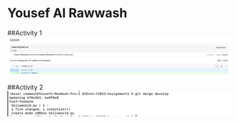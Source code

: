 # Yousef Al Rawwash

##Activity 1
![Alt text](/activity1.png?raw=true "Activity 1")

##Activity 2
![Alt text](/activity2.png?raw=true "Activity 2")

